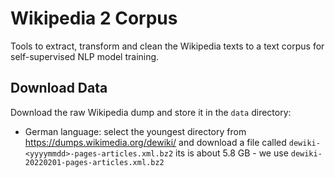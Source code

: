 # Wikipedia 2 Corpus
Tools to extract, transform and clean the Wikipedia texts to a text corpus for self-supervised NLP model training.

## Download Data
Download the raw Wikipedia dump and store it in the `data` directory:
- German language: select the youngest directory from https://dumps.wikimedia.org/dewiki/ and download a file called `dewiki-<yyyymmdd>-pages-articles.xml.bz2` its is about 5.8 GB - we use `dewiki-20220201-pages-articles.xml.bz2`
